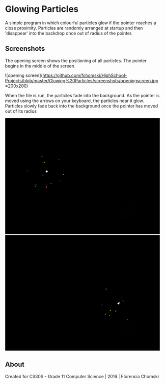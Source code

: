 # Glowing Particles
A simple program in which colourful particles glow if the pointer reaches a close proximity. Particles are randomly arranged at startup and then 'disappear' into the backdrop once out of radius of the pointer.

## Screenshots
The opening screen shows the positioning of all particles. The pointer begins in the middle of the screen.

![opening screen](https://github.com/fchomski/HighSchool-Projects/blob/master/Glowing%20Particles/screenshots/openingscreen.jpg =200x200)

When the file is run, the particles fade into the background. As the pointer is moved using the arrows on your keyboard, the particles near it glow. Particles slowly fade back into the background once the pointer has moved out of its radius

![motion1](https://github.com/fchomski/HighSchool-Projects/blob/master/Glowing%20Particles/screenshots/motion1.jpg)
![motion2](https://github.com/fchomski/HighSchool-Projects/blob/master/Glowing%20Particles/screenshots/motion2.jpg)

## About
Created for CS30S - Grade 11 Computer Science | 2016 | Florencia Chomski
